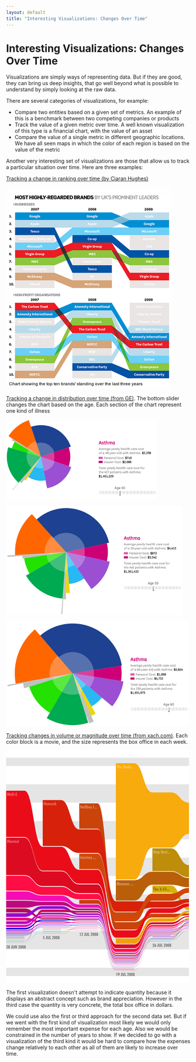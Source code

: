```yaml
---
layout: default
title: "Interesting Visualizations: Changes Over Time"
---
```


# Interesting Visualizations: Changes Over Time

<p>
Visualizations are simply ways of representing data. But if they are good,
they can bring us deep insights, that go well beyond what is possible to
understand by simply looking at the raw data.
</p>
<p>
There are several categories of visualizations, for example:
  <ul>
    <li>Compare two entities based on a given set of metrics. An example
    of this is a benchmark between two competing companies or products</li>
    <li>Track the value of a given metric over time. A well known
    visualization of this type is a financial chart, with the value of an
    asset</li>
    <li>Compare the value of a single metric in different geographic locations.
    We have all seen maps in which the color of each region is based on the
    value of the metric</li>
  </ul>
<p>
Another very interesting set of visualizations are those that allow us to
track a particular situation over time. Here are three examples:
</p>
<p>
<a href="http://www.flickr.com/photos/ciaranhughes/4121291229/">
  Tracking a change in ranking over time (by Ciaran Hughes)</a>
</p>

![](/images/visualization-changes-ranking-over-time.png)

<p>
<a href="http://www.ge.com/visualization/health_costs/index.html">
  Tracking a change in distribution over time (from GE)</a>.
The bottom slider changes the chart based on the age. Each section of the
chart represent one kind of illness
</p>

![](/images/visualization-changes-distribution-over-time-40.png)

![](/images/visualization-changes-distribution-over-time-50.png)

![](/images/visualization-changes-distribution-over-time-60.png)

<p>
<a href="http://www.xach.com/moviecharts/2008.html">
  Tracking changes in volume or magnitude over time (from xach.com)</a>.
Each color block is a movie, and the size represents the box office in each
week.
</p>

![](/images/visualization-changes-volume-over-time.png)

<p>
The first visualization doesn't attempt to indicate quantity because it
displays an abstract concept such as brand appreciation. However in the third
case the quantity is very concrete, the total box office in dollars.
</p>
<p>
We could use also the first or third approach for the second data set.
But if we went with the first kind of visualization most likely we would only
remember the most important expense for each age. Also we would be constrained
in the number of years to show. If we decided to go with a visualization of
the third kind it would be hard to compare how the expenses change relatively
to each other as all of them are likely to increase over time.
</p>
